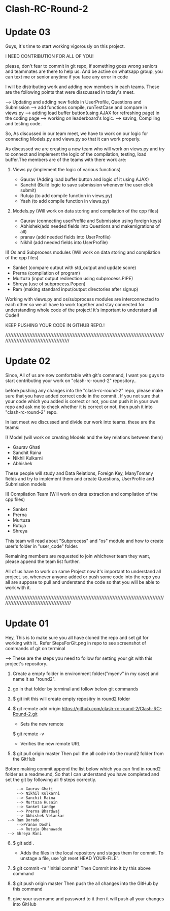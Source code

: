 # Clash-RC-Round-2

# Update 03

Guys, It's time to start working vigorously on this project.

I NEED CONTRIBUTION FOR ALL OF YOU!

please, don't fear to commit in git repo, if something goes wrong seniors and teammates are there to help us. And be active on whatsapp group, you can text me or senior anytime if you face any error in code

I will be distributing work and adding new members in each teams. These are the following points that were disscussed in today's meet. 

 --> Updating and adding new fields in UserProfile, Questions and Submission
 --> add functions compile, runTestCase and compare in views.py
 --> adding load buffer button(using AJAX for refreshing page) in the coding page
 --> working on leaderboard's logic.
 --> saving, Compiling and testing code.

So, As discussed in our team meet, we have to work on our logic for connecting Models.py and views.py so that it can work properly.

As discussed we are creating a new team who will work on views.py and try to connect and implement the logic of the compilation, testing, load buffer.The members are of the teams with there work are:

1) Views.py      (implement the logic of various functions)
    
   - Gaurav  (Adding load buffer button and logic of it using AJAX)
   - Sanchit (Build logic to save submission whenever the user click submit)
   - Rutuja  (to add compile function in views.py)
   - Yash    (to add compile function in views.py)
   
2) Models.py     (Will work on data storing and compliation of the cpp files)
   
   - Gaurav  (connecting userProfile and Submission using foreign keys)
   - Abhishek(add needed fields into Questions and makemigrations of all)
   - pranav  (add needed fields into UserProfile)
   - Nikhil  (add needed fields into UserProfile)

II) Os and Subprocess modules (Will work on data storing and compliation of the cpp files)
   
   - Sanket  (compare output with std_output and update score)
   - Prerna  (compilation of program)
   - Murtuza (input output redirection using subprocess.PIPE)
   - Shreya  (use of subprocess.Popen)
   - Ram     (making standard input/output directories after signup)

Working with views.py and os/subprocess modules are interconnected to each other so we all have to work together and stay connected for understanding whole code of the project! it's important to understand all Code!!

KEEP PUSHING YOUR CODE IN GITHUB REPO.!

///////////////////////////////////////////////////////////////////////////////////////////////////////////////////////////////////////////

# Update 02

Since, All of us are now comfortable with git's command, I want you guys to start contributing your work on "clash-rc-round-2" repository..

before pushing any changes into the "clash-rc-round-2" repo, please make sure that you have added correct code in the commit.. If you not sure that your code which you added is correct or not, you can push it in your own repo and ask me to check whether it is correct or not, then push it into "clash-rc-round-2" repo.

In last meet we discussed and divide our work into teams. these are the teams:

I) Model (will work on creating Models and the key relations between them)
   - Gaurav Ghati
   - Sanchit Raina
   - Nikhil Kulkarni
   - Abhishek
 
  These people will study and Data Relations, Foreign Key, ManyTomany fields and try to implement them and create Questions, UserProfile and Submission models

II) Compilation Team (Will work on data extraction and compliation of the cpp files)
   - Sanket 
   - Prerna
   - Murtuza
   - Rutuja
   - Shreya
  
  This team will read about "Subprocess" and "os" module and how to create user's folder in "user_code" folder.

Remaining members are requested to join whichever team they want, please append the team list further.

All of us have to work on same Project now it's important to understand all project. so, whenever anyone added or push some code into the repo you all are suppose to pull and understand the code so that you will be able to work with it.


////////////////////////////////////////////////////////////////////////////////////////////////////////////////////////////////////////////

# Update 01

Hey, This is to make sure you all have cloned the repo and set git for working with it..
Refer StepsForGit.png in repo to see screenshot of commands of git on terminal

--> These are the steps you need to follow for setting your git with this project's repository..

1) Create a empty folder in environment folder("myenv" in my case) and name it as "round2".

2) go in that folder by terminal and follow below git commands

3) $ git init
   this will create empty repositry in round2 folder
   
4) $ git remote add origin https://github.com/clash-rc-round-2/Clash-RC-Round-2.git
   - Sets the new remote
 
   $ git remote -v
   - Verifies the new remote URL
   
5) $ git pull origin master
   Then pull the all code into the round2 folder from the GitHub
   
Bofore making commit append the list below which you can find in round2 folder as a readme.md, So that I can understand you have completed and set the git by following all 9 steps correctly.
         
         --> Gaurav Ghati 
         --> Nikhil Kulkarni
         --> Sanchit Raina  
         --> Murtuza Husain
         --> Sanket Landge
         --> Prerna Bhardwaj
         --> Abhishek Velankar
	 --> Ram Borade
         -->Pranav Doshi
         --> Rutuja Dhanawade
	 --> Shreya Rani
6) $ git add .
   - Adds the files in the local repository and stages them for commit. To unstage a file, use 'git reset HEAD YOUR-FILE'.
   
7) $ git commit -m "Initial commit"
   Then Commit into it by this above command
   
8) $ git push origin master
   Then push the all changes into the GitHub by this command
   
9) give your username and password to it
   then it will push all your changes into GitHub
   
